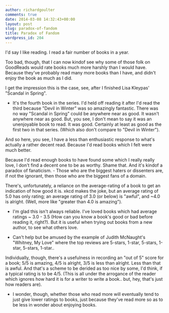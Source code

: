 ```yaml
---
author: richardgoulter
comments: true
date: 2014-03-08 14:32:43+00:00
layout: post
slug: paradox-of-fandom
title: Paradox of Fandom
wordpress_id: 204
---
```


I'd say I like reading. I read a fair number of books in a year.

Too bad, though, that I can now kindof see why some of those folk on GoodReads would rate books much more harshly than I would have.
Because they've probably read many more books than I have, and didn't enjoy the book as much as I did.

I get the impression this is the case, see, after I finished Lisa Kleypas' "Scandal in Spring".
- It's the fourth book in the series. I'd held off reading it after I'd read the third because "Devil in Winter" was so amazingly fantastic.
There was no way "Scandal in Spring" could be anywhere near as good.
It wasn't anywhere near as good.
But, you see, I don't mean to say it was an unenjoyable book to read. It was good. Certainly at least as good as the first two in that series. (Which also don't compare to "Devil in Winter").

And so here, you see, I have a less than enthusiastic response to what's actually a rather decent read. Because I'd read books which I felt were much better.

Because I'd read enough books to have found some which I really really love, I don't find a decent one to be as worthy.
Shame that.
And it's kindof a paradox of fanaticism. - Those who are the biggest haters or dissenters are, if not the ignorant, then those who are the biggest fans of a domain.

There's, unfortunately, a reliance on the average-rating of a book to get an indication of how good it is.
xkcd makes the joke, but an average rating of 5.0 has only rating; an average rating of 3.0 (or below) is "awful", and ~4.0 is alright.
(Well, more like "greater than 4.0 is amazing").
- I'm glad this isn't always reliable. I've loved books which had average ratings ~ 3.0 - 3.5 (How can you know a book's good or bad before reading it, right?).
But it is useful when trying out books from a new author, to see what others love.

- Can't help but be amused by the example of Judith McNaught's "Whitney, My Love" where the top reviews are 5-stars, 1-star, 5-stars, 1-star, 5-stars, 1-star..

Individually, though, there's a usefulness in recording an "out of 5" score for a book; 5/5 is amazing, 4/5 is alright, 3/5 is less than alright. Less than that is awful.
And that's a scheme to be derided as too nice by some, I'd think, if a typical rating is to be 4/5. (This is all under the arrogance of the reader which ignores how hard it is for a writer to write a book.. but, hey, that's just how readers are).
- I wonder, though, whether those who read more will eventually tend to just give lower ratings to books, just because they've read more so as to be less in wonder about enjoying books.
